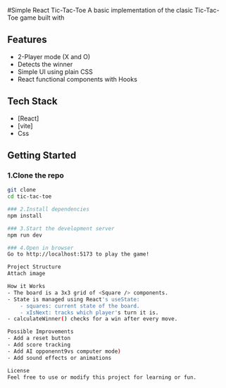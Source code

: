 #Simple React Tic-Tac-Toe
A basic implementation of the clasic Tic-Tac-Toe game built with 

## Features
- 2-Player mode (X and O)
- Detects the winner
- Simple UI using plain CSS
- React functional components with Hooks

## Tech Stack
- [React]
- [vite]
- Css

## Getting Started

### 1.Clone the repo
``` bash
git clone
cd tic-tac-toe

### 2.Install dependencies
npm install

### 3.Start the development server
npm run dev

### 4.Open in browser
Go to http://localhost:5173 to play the game!

Project Structure
Attach image

How it Works
- The board is a 3x3 grid of <Square /> components.
- State is managed using React's useState:
    - squares: current state of the board.
    - xIsNext: tracks which player's turn it is.
- calculateWinner() checks for a win after every move.

Possible Improvements
- Add a reset button
- Add score tracking
- Add AI opponennt9vs computer mode)
- Add sound effects or animations

License
Feel free to use or modify this project for learning or fun.
